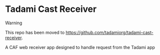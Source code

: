 ﻿# Tadami Cast Receiver

> [!WARNING]  
> This repo has been moved to https://github.com/tadamiorg/tadami-cast-receiver.
 
 A CAF web receiver app designed to handle request from the Tadami app
